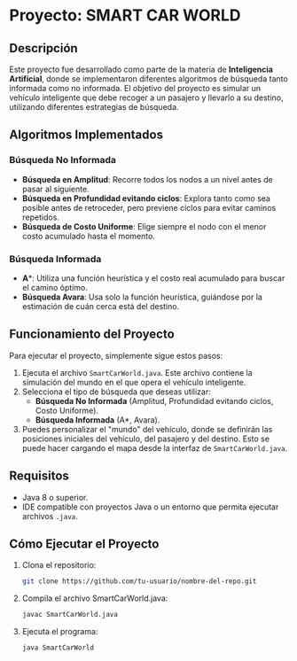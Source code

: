# Proyecto: SMART CAR WORLD

## Descripción

Este proyecto fue desarrollado como parte de la materia de **Inteligencia Artificial**, donde se implementaron diferentes algoritmos de búsqueda tanto informada como no informada. El objetivo del proyecto es simular un vehículo inteligente que debe recoger a un pasajero y llevarlo a su destino, utilizando diferentes estrategias de búsqueda.

## Algoritmos Implementados

### Búsqueda No Informada
- **Búsqueda en Amplitud**: Recorre todos los nodos a un nivel antes de pasar al siguiente.
- **Búsqueda en Profundidad evitando ciclos**: Explora tanto como sea posible antes de retroceder, pero previene ciclos para evitar caminos repetidos.
- **Búsqueda de Costo Uniforme**: Elige siempre el nodo con el menor costo acumulado hasta el momento.

### Búsqueda Informada
- **A***: Utiliza una función heurística y el costo real acumulado para buscar el camino óptimo.
- **Búsqueda Avara**: Usa solo la función heurística, guiándose por la estimación de cuán cerca está del destino.

## Funcionamiento del Proyecto

Para ejecutar el proyecto, simplemente sigue estos pasos:

1. Ejecuta el archivo `SmartCarWorld.java`. Este archivo contiene la simulación del mundo en el que opera el vehículo inteligente.
2. Selecciona el tipo de búsqueda que deseas utilizar:
   - **Búsqueda No Informada** (Amplitud, Profundidad evitando ciclos, Costo Uniforme).
   - **Búsqueda Informada** (A*, Avara).
3. Puedes personalizar el "mundo" del vehículo, donde se definirán las posiciones iniciales del vehículo, del pasajero y del destino. Esto se puede hacer cargando el mapa desde la interfaz de `SmartCarWorld.java`.

## Requisitos

- Java 8 o superior.
- IDE compatible con proyectos Java o un entorno que permita ejecutar archivos `.java`.

## Cómo Ejecutar el Proyecto

1. Clona el repositorio:

   ```bash
   git clone https://github.com/tu-usuario/nombre-del-repo.git

2. Compila el archivo SmartCarWorld.java:
    
    ```bash
    javac SmartCarWorld.java

3. Ejecuta el programa:

    ```bash
    java SmartCarWorld

